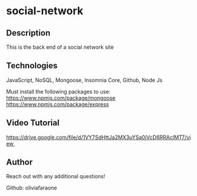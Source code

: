 # social-network

## Description
This is the back end of a social network site 

## Technologies
JavaScript, NoSQL, Mongoose, Insomnia Core, Github, Node Js

Must install the following packages to use:
https://www.npmjs.com/package/mongoose
https://www.npmjs.com/package/express

## Video Tutorial
https://drive.google.com/file/d/1VY7SdHttJa2MX3uYSa0jVcD6RRAclMT7/view 

## Author
Reach out with any additional questions!

Github: oliviafaraone
